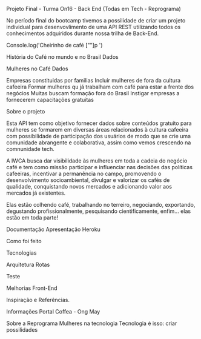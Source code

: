 Projeto Final - Turma On16 - Back End (Todas em Tech - Reprograma)

No período final do bootcamp tivemos a possilidade de criar um projeto individual para desenvovlimento de uma API REST utilizando todos os conhecimentos adquiridos durante nossa trilha de Back-End. 

Console.log('Cheirinho de café [""]p ')


História do Café no mundo e no Brasil
Dados

Mulheres no Café
Dados

Empresas constituidas por familias
Incluir mulheres de fora da cultura cafeeira
Formar mulheres qu já trabalham com café para estar a frente dos negócios
Muitas buscam formação fora do Brasil
Instigar empresas a fornecerem capacitações gratuitas

Sobre o projeto

Esta API tem como objetivo fornecer dados sobre conteúdos gratuito para mulheres se formarem em diversas áreas relacionados à cultura cafeeira com possibilidade de participação dos usuários de modo que se crie uma comunidade abrangente e colaborativa, assim como vemos crescendo na comnunidade tech.

A IWCA busca dar visibilidade às mulheres em toda a cadeia do negócio café e tem como missão participar e influenciar nas decisões das políticas cafeeiras, incentivar a permanência no campo, promovendo o desenvolvimento socioambiental, divulgar e valorizar os cafés de qualidade, conquistando novos mercados e adicionando valor aos mercados já existentes.

Elas estão colhendo café, trabalhando no terreiro, negociando, exportando, degustando profissionalmente, pesquisando cientificamente, enfim… elas estão em toda parte! 

Documentação
Apresentação
Heroku


Como foi feito 

Tecnologias 

Arquitetura 
Rotas

Teste 


Melhorias 
Front-End


Inspiração e Referências. 

Informações
Portal Coffea - 
Ong 
May

Sobre a Reprograma
Mulheres na tecnologia
Tecnologia é isso: criar possilidades



